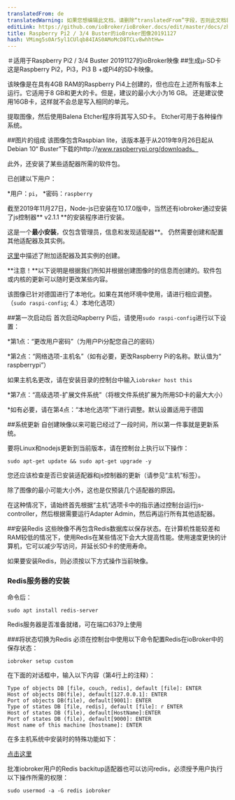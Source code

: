 ```yaml
---
translatedFrom: de
translatedWarning: 如果您想编辑此文档，请删除“translatedFrom”字段，否则此文档将再次自动翻译
editLink: https://github.com/ioBroker/ioBroker.docs/edit/master/docs/zh-cn/downloads/ioBroker_Image_RPi_2-3-4_20191127_buster.md
title: Raspberry Pi2 / 3/4 Buster的ioBroker图像20191127
hash: VMimg5s0Ar5yl1CUlqb84IAS0AMoMcD8TCLv8whhtHw=
---
```

＃适用于Raspberry Pi2 / 3/4 Buster 20191127的ioBroker映像
##生成µ-SD卡
这是Raspberry Pi2，Pi3，Pi3 B +或Pi4的SD卡映像。

该映像是在具有4GB RAM的Raspberry Pi4上创建的，但也应在上述所有版本上运行。它适用于8 GB和更大的卡。但是，建议的最小大小为16 GB。
还是建议使用16GB卡，这样就不会总是写入相同的单元。

提取图像，然后使用Balena Etcher程序将其写入SD卡。 Etcher可用于各种操作系统。

##图片的组成
该图像包含Raspbian lite，该版本基于从2019年9月26日起从Debian 10“ Buster”下载的http://www.raspberrypi.org/downloads。

此外，还安装了某些适配器所需的软件包。

已创建以下用户：

*用户：`pi`，
*密码：`raspberry`

截至2019年11月27日，Node-js已安装在10.17.0版中，当然还有iobroker通过安装了js控制器** v2.1.1 **的安装程序进行安装。

这是一个**最小安装**，仅包含管理员，信息和发现适配器**。
仍然需要创建和配置其他适配器及其实例。

[这里](/tutorial/adapter.md)中描述了附加适配器及其实例的创建。

**注意！**以下说明是根据我们所知并根据创建图像时的信息而创建的。软件包或内核的更新可以随时更改某些内容。

该图像已针对德国进行了本地化。如果在其他环境中使用，请进行相应调整。 （`sudo raspi-config`; 4.）本地化选项）

##第一次启动后
首次启动Rapberry Pi后，请使用`sudo raspi-config`进行以下设置：

*第1点：“更改用户密码”（为用户Pi分配您自己的密码）

*第2点：“网络选项-主机名”（如有必要，更改Raspberry Pi的名称。默认值为“ raspberrypi”）

如果主机名更改，请在安装目录的控制台中输入`iobroker host this`

*第7点：“高级选项-扩展文件系统”（将根文件系统扩展为所用SD卡的最大大小）

*如有必要，请在第4点：“本地化选项”下进行调整。默认设置适用于德国

##系统更新
自创建映像以来可能已经过了一段时间，所以第一件事就是更新系统。

要将Linux和nodejs更新到当前版本，请在控制台上执行以下操作：

```sudo apt-get update && sudo apt-get upgrade -y```

您还应该检查是否已安装适配器和js控制器的更新（请参见“主机”标签）。

除了图像的最小可能大小外，这也是仅预装几个适配器的原因。

在这种情况下，请始终首先根据“主机”选项卡中的指示通过控制台运行js-controller，然后根据需要运行Adapter Admin，然后再运行所有其他适配器。

##安装Redis
这些映像不再包含Redis数据库以保存状态。在计算机性能较差和RAM较低的情况下，使用Redis在某些情况下会大大提高性能。使用速度更快的计算机，它可以减少写访问，并延长SD卡的使用寿命。

如果要安装Redis，则必须按以下方式操作当前映像。

### Redis服务器的安装
命令后：

`sudo apt install redis-server`

Redis服务器是否准备就绪，可在端口6379上使用

###将状态切换为Redis
必须在控制台中使用以下命令配置Redis在ioBroker中的保存状态：

`iobroker setup custom`

在下面的对话框中，输入以下内容（第4行上的注释）：

```
Type of objects DB [file, couch, redis], default [file]: ENTER
Host of objects DB(file), default[127.0.0.1]: ENTER
Port of objects DB(file), default[9001]: ENTER
Type of states DB [file, redis], default [file]: r ENTER
Host of states DB (file), default[HostName]:ENTER
Port of states DB (file), default[9000]: ENTER
Host name of this machine [hostname]: ENTER
```

在多主机系统中安装时的特殊功能如下：

[点击这里](config/multihost.md)

批准iobroker用户的Redis backitup适配器也可以访问redis，必须授予用户执行以下操作所需的权限：

`sudo usermod -a -G redis iobroker`